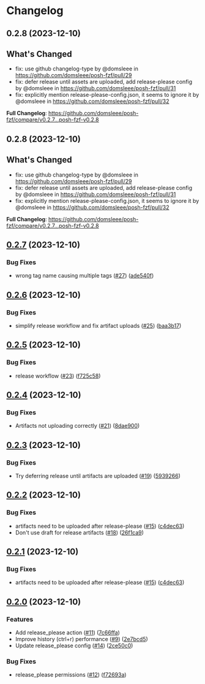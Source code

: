 # Changelog

## 0.2.8 (2023-12-10)

## What's Changed
* fix: use github changelog-type by @domsleee in https://github.com/domsleee/posh-fzf/pull/29
* fix: defer release until assets are uploaded, add release-please config by @domsleee in https://github.com/domsleee/posh-fzf/pull/31
* fix: explicitly mention release-please-config.json, it seems to ignore it by @domsleee in https://github.com/domsleee/posh-fzf/pull/32


**Full Changelog**: https://github.com/domsleee/posh-fzf/compare/v0.2.7...posh-fzf-v0.2.8

## 0.2.8 (2023-12-10)

## What's Changed
* fix: use github changelog-type by @domsleee in https://github.com/domsleee/posh-fzf/pull/29
* fix: defer release until assets are uploaded, add release-please config by @domsleee in https://github.com/domsleee/posh-fzf/pull/31
* fix: explicitly mention release-please-config.json, it seems to ignore it by @domsleee in https://github.com/domsleee/posh-fzf/pull/32


**Full Changelog**: https://github.com/domsleee/posh-fzf/compare/v0.2.7...posh-fzf-v0.2.8

## [0.2.7](https://github.com/domsleee/posh-fzf/compare/v0.2.6...v0.2.7) (2023-12-10)


### Bug Fixes

* wrong tag name causing multiple tags ([#27](https://github.com/domsleee/posh-fzf/issues/27)) ([ade540f](https://github.com/domsleee/posh-fzf/commit/ade540f8681683517fd397caf2337f14567d8b37))

## [0.2.6](https://github.com/domsleee/posh-fzf/compare/v0.2.5...v0.2.6) (2023-12-10)


### Bug Fixes

* simplify release workflow and fix artifact uploads ([#25](https://github.com/domsleee/posh-fzf/issues/25)) ([baa3b17](https://github.com/domsleee/posh-fzf/commit/baa3b17f420afe267c4950324fa9f511a37f8232))

## [0.2.5](https://github.com/domsleee/posh-fzf/compare/v0.2.4...v0.2.5) (2023-12-10)


### Bug Fixes

* release workflow ([#23](https://github.com/domsleee/posh-fzf/issues/23)) ([f725c58](https://github.com/domsleee/posh-fzf/commit/f725c58e1c2a93dd3de02ce126acb7c90a884da3))

## [0.2.4](https://github.com/domsleee/posh-fzf/compare/v0.2.3...v0.2.4) (2023-12-10)


### Bug Fixes

* Artifacts not uploading correctly ([#21](https://github.com/domsleee/posh-fzf/issues/21)) ([8dae900](https://github.com/domsleee/posh-fzf/commit/8dae9001543bb50e2d28e7e47f6a59f24e8f3ea7))

## [0.2.3](https://github.com/domsleee/posh-fzf/compare/v0.2.2...v0.2.3) (2023-12-10)


### Bug Fixes

* Try deferring release until artifacts are uploaded ([#19](https://github.com/domsleee/posh-fzf/issues/19)) ([5939266](https://github.com/domsleee/posh-fzf/commit/5939266295094e43a289213f7d27bd4aebdc0760))

## [0.2.2](https://github.com/domsleee/posh-fzf/compare/v0.2.0...v0.2.2) (2023-12-10)


### Bug Fixes

* artifacts need to be uploaded after release-please ([#15](https://github.com/domsleee/posh-fzf/issues/15)) ([c4dec63](https://github.com/domsleee/posh-fzf/commit/c4dec63cbc9666c11a592bf1ac415f816c8083b5))
* Don't use draft for release artifacts ([#18](https://github.com/domsleee/posh-fzf/issues/18)) ([26f1ca9](https://github.com/domsleee/posh-fzf/commit/26f1ca9b128aa2f6fc84a46d37735590aac3c58c))

## [0.2.1](https://github.com/domsleee/posh-fzf/compare/v0.2.0...v0.2.1) (2023-12-10)


### Bug Fixes

* artifacts need to be uploaded after release-please ([#15](https://github.com/domsleee/posh-fzf/issues/15)) ([c4dec63](https://github.com/domsleee/posh-fzf/commit/c4dec63cbc9666c11a592bf1ac415f816c8083b5))

## [0.2.0](https://github.com/domsleee/posh-fzf/compare/0.1.5...v0.2.0) (2023-12-10)


### Features

* Add release_please action ([#11](https://github.com/domsleee/posh-fzf/issues/11)) ([7c66ffa](https://github.com/domsleee/posh-fzf/commit/7c66ffa4db273c4bf3ac5cf7519f6835de68e88d))
* Improve history (ctrl+r) performance ([#9](https://github.com/domsleee/posh-fzf/issues/9)) ([2e7bcd5](https://github.com/domsleee/posh-fzf/commit/2e7bcd5f872907cf66294e8eae12218892f8a122))
* Update release_please config ([#14](https://github.com/domsleee/posh-fzf/issues/14)) ([2ce50c0](https://github.com/domsleee/posh-fzf/commit/2ce50c0b7fe3579e131db9d790110a65e2c03d9a))


### Bug Fixes

* release_please permissions ([#12](https://github.com/domsleee/posh-fzf/issues/12)) ([f72693a](https://github.com/domsleee/posh-fzf/commit/f72693a453c784dc06dcc949b22dd24d01d94fd9))
